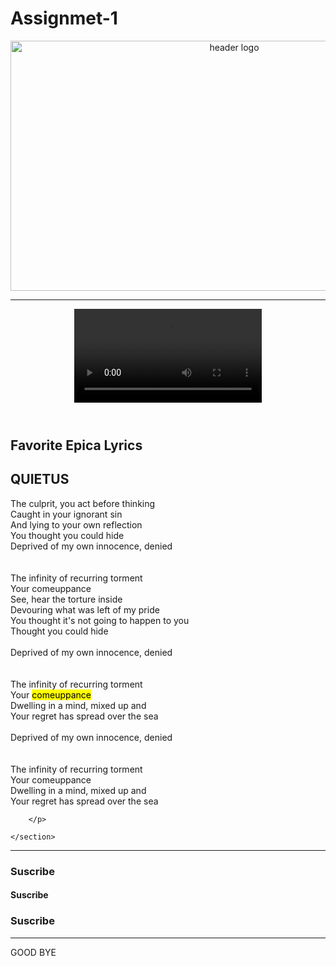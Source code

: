 # Assignmet-1
<!DOCTYPE html>
<html lang="en">
<head>
    <meta charset="UTF-8">
    <meta name="viewport" content="width=device-width, initial-scale=1">
    <meta name="description" content="this is EPICA SONG">
    <meta name="robots" content="no index, no follow">
    <title>EPICA SONG QUIETUS</title>
</head>
<body>
    <header>
        <div>
            <a href="index.html"><img src="./IMG/epica.jpg" alt="header logo" width="700" height="400"></a>
            <hr>
            <video controls>
            <source src="./Video/epica-quietus.mp4" type="video/mp4">
            </video>
        </div>
    </header>

<main>
    <section>
        <h1>Favorite Epica Lyrics</h1>
        <h2>QUIETUS</h2>
    </section>
    <section>
        <p>The culprit, you act before thinking
          <br>  Caught in your ignorant sin
            <br> And lying to your own reflection
            <br>You thought you could hide
            <br>Deprived of my own innocence, denied
            <br>
            <br>
            <br>The infinity of recurring torment<br>Your comeuppance<br>See, hear the torture inside
            <br>Devouring what was left of my pride
            <br>You thought it's not going to happen to you
            <br>Thought you could hide
            <br>
            <br>Deprived of my own innocence, denied
            <br>
            <br>
            <br>The infinity of recurring torment
            <br>Your <mark>comeuppance</mark>
            <br>Dwelling in a mind, mixed up and
            <br>Your regret has spread over the sea
            <br>
            <br>Deprived of my own innocence, denied
            <br>
            <br>
            <br>The infinity of recurring torment
            <br>Your comeuppance
            <br>Dwelling in a mind, mixed up and
            <br>Your regret has spread over the sea

        </p>

    </section>
</main>
    <hr>
<aside>
    <article>
        <h3>Suscribe</h3>
    </article>
    <article>
        <h4>Suscribe</h4>
    </article>
    <article>
        <h1>Suscribe</h1>
    </article>
</aside>

<hr>
<footer>
    GOOD BYE
</footer>


</body>
</html>
